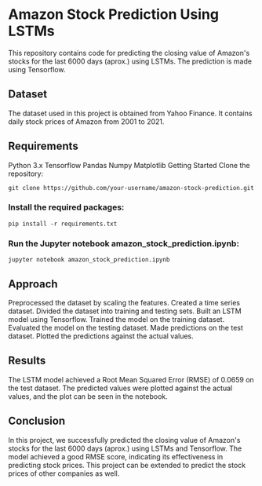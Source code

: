 # Amazon Stock Prediction Using LSTMs
This repository contains code for predicting the closing value of Amazon's stocks for the last 6000 days (aprox.) using LSTMs. The prediction is made using Tensorflow.

## Dataset
The dataset used in this project is obtained from Yahoo Finance. It contains daily stock prices of Amazon from 2001 to 2021.

## Requirements
Python 3.x
Tensorflow
Pandas
Numpy
Matplotlib
Getting Started
Clone the repository:

```
git clone https://github.com/your-username/amazon-stock-prediction.git
```


### Install the required packages:
```
pip install -r requirements.txt
```


### Run the Jupyter notebook amazon_stock_prediction.ipynb:
```
jupyter notebook amazon_stock_prediction.ipynb
```

## Approach
Preprocessed the dataset by scaling the features.
Created a time series dataset.
Divided the dataset into training and testing sets.
Built an LSTM model using Tensorflow.
Trained the model on the training dataset.
Evaluated the model on the testing dataset.
Made predictions on the test dataset.
Plotted the predictions against the actual values.

## Results
The LSTM model achieved a Root Mean Squared Error (RMSE) of 0.0659 on the test dataset. The predicted values were plotted against the actual values, and the plot can be seen in the notebook.

## Conclusion
In this project, we successfully predicted the closing value of Amazon's stocks for the last 6000 days (aprox.) using LSTMs and Tensorflow. The model achieved a good RMSE score, indicating its effectiveness in predicting stock prices. This project can be extended to predict the stock prices of other companies as well.
